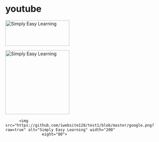 # youtube
<img src="https://raw.githubusercontent.com/iwebsite128/test1/master/win10.jpg" alt="Simply Easy Learning" width="200"
         height="80">

<img src="https://upload.wikimedia.org/wikipedia/commons/thumb/2/2f/Google_2015_logo.svg/240px-Google_2015_logo.svg.png" alt="Simply Easy Learning" width="200"
          eight="80">

          <img src="https://github.com/iwebsite128/test1/blob/master/google.png?raw=true" alt="Simply Easy Learning" width="200"
                    eight="80">
